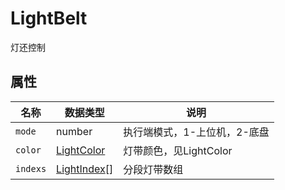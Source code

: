 # LightBelt

灯还控制

## 属性

| 名称     | 数据类型                            | 说明                         |
| -------- | ----------------------------------- | ---------------------------- |
| `mode`   | number                              | 执行端模式，1-上位机，2-底盘 |
| `color`  | [LightColor](../../Define/Define-LightColor)   | 灯带颜色，见LightColor       |
| `indexs` | [LightIndex](../../Define/Define-LightIndex)[] | 分段灯带数组                 |

